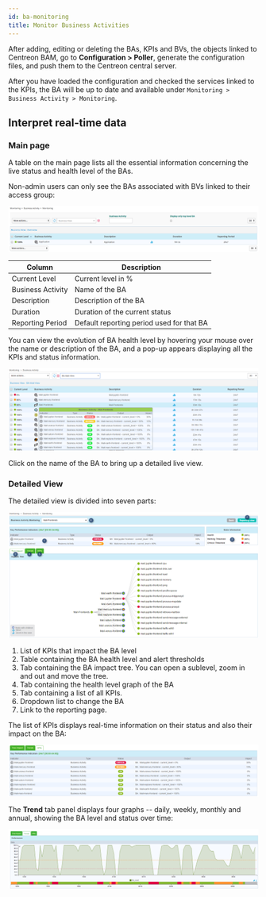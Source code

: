 ```yaml
---
id: ba-monitoring
title: Monitor Business Activities
---
```


After adding, editing or deleting the BAs, KPIs and BVs, the objects
linked to Centreon BAM, go to **Configuration > Poller**, generate the
configuration files, and push them to the Centreon central server.

After you have loaded the configuration and checked the services linked to the
KPIs, the BA will be up to date and available under
`Monitoring > Business Activity > Monitoring`.

## Interpret real-time data

### Main page

A table on the main page lists all the essential information concerning
the live status and health level of the BAs.

Non-admin users can only see the BAs associated with BVs linked to their
access group:

![image](../assets/service-mapping/guide/mon_ba_list.png)

| Column            | Description                               |
| ----------------- | ----------------------------------------- |
| Current Level     | Current level in %                        |
| Business Activity | Name of the BA                            |
| Description       | Description of the BA                     |
| Duration          | Duration of the current status            |
| Reporting Period  | Default reporting period used for that BA |

You can view the evolution of BA health level by hovering your mouse over
the name or description of the BA, and a pop-up appears displaying all the KPIs
and status information.

![image](../assets/service-mapping/guide/mon_mouse_over.png)

Click on the name of the BA to bring up a detailed live view.

### Detailed View

The detailed view is divided into seven parts:

![image](../assets/service-mapping/guide/mon_detailed.png)

1.  List of KPIs that impact the BA level
2.  Table containing the BA health level and alert thresholds
3.  Tab containing the BA impact tree. You can open a sublevel, zoom in
    and out and move the tree.
4.  Tab containing the health level graph of the BA
5.  Tab containing a list of all KPIs.
6.  Dropdown list to change the BA
7.  Link to the reporting page.

The list of KPIs displays real-time information on their status and also their
impact on the BA:

![image](../assets/service-mapping/guide/mon_kpi_list.png)

The **Trend** tab panel displays four graphs -- daily, weekly, monthly and
annual, showing the BA level and status over time:

![image](../assets/service-mapping/guide/mon_trend.png)
